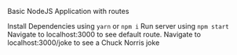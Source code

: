Basic NodeJS Application with routes

Install Dependencies using `yarn` or `npm i`
Run server using `npm start`
Navigate to localhost:3000 to see default route.
Navigate to localhost:3000/joke to see a Chuck Norris joke
